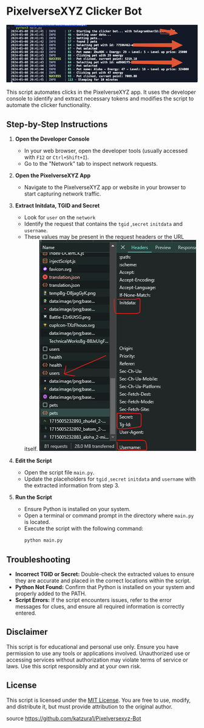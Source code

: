 # PixelverseXYZ Clicker Bot
[![App Screenshot](https://raw.githubusercontent.com/katzura1/Pixelversexyz-Bot/main/SCR-20240508-ste.png)](https://raw.githubusercontent.com/katzura1/Pixelversexyz-Bot/main/SCR-20240508-ste.png)


This script automates clicks in the PixelverseXYZ app. It uses the developer console to identify and extract necessary tokens and modifies the script to automate the clicker functionality.

## Step-by-Step Instructions

1. **Open the Developer Console**
   - In your web browser, open the developer tools (usually accessed with `F12` or `Ctrl+Shift+I`).
   - Go to the "Network" tab to inspect network requests.

2. **Open the PixelverseXYZ App**
   - Navigate to the PixelverseXYZ app or website in your browser to start capturing network traffic.

3. **Extract Initdata, TGID and Secret**
   - Look for `user` on the `network`
   - Identify the request that contains the `tgid` ,`secret` `initdata` and `username`.
   - These values may be present in the request headers or the URL itself.
[![App Screenshot](https://raw.githubusercontent.com/Zlkcyber/pixelversexyz/main/pixel3.png)](https://raw.githubusercontent.com/Zlkcyber/pixelversexyz/main/pixel3.png)
5. **Edit the Script**
   - Open the script file `main.py`.
   - Update the placeholders for `tgid` ,`secret` `initdata` and `username` with the extracted information from step 3.

6. **Run the Script**
   - Ensure Python is installed on your system.
   - Open a terminal or command prompt in the directory where `main.py` is located.
   - Execute the script with the following command:
     ```bash
     python main.py
     ```

## Troubleshooting

- **Incorrect TGID or Secret:** Double-check the extracted values to ensure they are accurate and placed in the correct locations within the script.
- **Python Not Found:** Confirm that Python is installed on your system and properly added to the PATH.
- **Script Errors:** If the script encounters issues, refer to the error messages for clues, and ensure all required information is correctly entered.

## Disclaimer

This script is for educational and personal use only. Ensure you have permission to use any tools or applications involved. Unauthorized use or accessing services without authorization may violate terms of service or laws. Use this script responsibly and at your own risk.

## License

This script is licensed under the [MIT License](LICENSE). You are free to use, modify, and distribute it, but must provide attribution to the original author.

source https://github.com/katzura1/Pixelversexyz-Bot 
